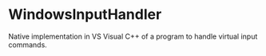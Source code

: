 # WindowsInputHandler

Native implementation in VS Visual C++ of a program to handle virtual input commands.